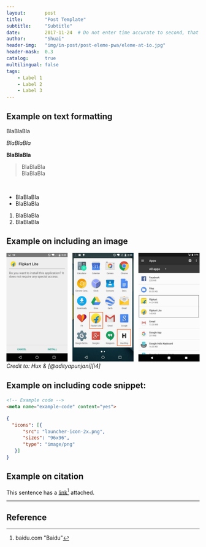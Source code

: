```yaml
---
layout:       post
title:        "Post Template"
subtitle:     "Subtitle"
date:         2017-11-24  # Do not enter time accurate to second, that causes issue with time settings of Jekyll
author:       "Shuai"
header-img:   "img/in-post/post-eleme-pwa/eleme-at-io.jpg"
header-mask:  0.3
catalog:      true
multilingual: false
tags:
    - Label 1
    - Label 2
    - Label 3
---
```


<!-- Example on comment within this file -->
<!-- Ctrl+L to comment/decomment a line-->
<!-- Ctrl+Shift+L to comment/decomment a block -->

## Example on text formatting
<!-- Normal -->
BlaBlaBla
<!-- Italitc -->
*BlaBlaBla*
<!-- Bold -->
**BlaBlaBla**
<!-- Indented block -->
>BlaBlaBla
><br/>
>BlaBlaBla
<br/>

<!-- Bullet points -->
* BlaBlaBla
* BlaBlaBla

<!-- Enumerate -->
1. BlaBlaBla
2. BlaBlaBla

## Example on including an image
![](/img/in-post/post-nextgen-web-pwa/flipkart-3.jpeg)
*Credit to: Hux & [@adityapunjani][i4]*

## Example on including code snippet:
```html
<!-- Example code -->
<meta name="example-code" content="yes">
```

```json
{
  "icons": [{
      "src": "launcher-icon-2x.png",
      "sizes": "96x96",
      "type": "image/png"
   }]
}
```

## Example on citation
This sentence has a [link][1][^1] attached.

---

## Reference
<!-- attach links for [link], will not be displayed -->
[1]: baidu.com "Baidu"

<!-- Below will be displayed under reference  -->
[^1]: baidu.com "Baidu"



<!-- Chinese Version -->
<!-- <div class="zh post-container">
    {% capture about_zh %}{% include posts/2017-07-12-upgrading-eleme-to-pwa/zh.md %}{% endcapture %}
    {{ about_zh | markdownify }}
</div> -->

<!-- English Version -->
<!-- <div class="en post-container">
    {% capture about_en %}{% include posts/2017-07-12-upgrading-eleme-to-pwa/en.md %}{% endcapture %}
    {{ about_en | markdownify }}
</div> -->
